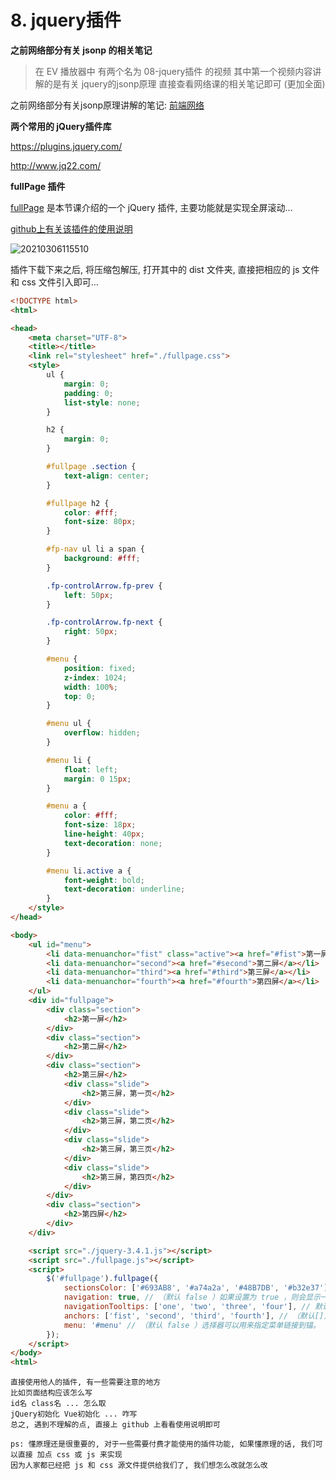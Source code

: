 # 8. jquery插件

**之前网络部分有关 jsonp 的相关笔记**

> 在 EV 播放器中 有两个名为 08-jquery插件 的视频
> 其中第一个视频内容讲解的是有关 jquery的jsonp原理
> 直接查看网络课的相关笔记即可 (更加全面)

之前网络部分有关jsonp原理讲解的笔记: [前端网络](https://github.com/123taojiale/front_end_notes/tree/main/%E5%89%8D%E7%AB%AF%E7%BD%91%E7%BB%9C)

**两个常用的 jQuery插件库**

https://plugins.jquery.com/

http://www.jq22.com/

**fullPage 插件**

[fullPage](https://alvarotrigo.com/fullPage/zh/) 是本节课介绍的一个 jQuery 插件, 主要功能就是实现全屏滚动...

[github上有关该插件的使用说明](https://github.com/alvarotrigo/fullPage.js/tree/master/lang/chinese#fullpagejs)

![20210306115510](https://cdn.jsdelivr.net/gh/123taojiale/dahuyou_picture@main/blogs/20210306115510.png)

插件下载下来之后, 将压缩包解压, 打开其中的 dist 文件夹, 直接把相应的 js 文件 和 css 文件引入即可...

```html
<!DOCTYPE html>
<html>

<head>
	<meta charset="UTF-8">
	<title></title>
	<link rel="stylesheet" href="./fullpage.css">
	<style>
		ul {
			margin: 0;
			padding: 0;
			list-style: none;
		}

		h2 {
			margin: 0;
		}

		#fullpage .section {
			text-align: center;
		}

		#fullpage h2 {
			color: #fff;
			font-size: 80px;
		}

		#fp-nav ul li a span {
			background: #fff;
		}

		.fp-controlArrow.fp-prev {
			left: 50px;
		}

		.fp-controlArrow.fp-next {
			right: 50px;
		}

		#menu {
			position: fixed;
			z-index: 1024;
			width: 100%;
			top: 0;
		}

		#menu ul {
			overflow: hidden;
		}

		#menu li {
			float: left;
			margin: 0 15px;
		}

		#menu a {
			color: #fff;
			font-size: 18px;
			line-height: 40px;
			text-decoration: none;
		}

		#menu li.active a {
			font-weight: bold;
			text-decoration: underline;
		}
	</style>
</head>

<body>
	<ul id="menu">
		<li data-menuanchor="fist" class="active"><a href="#fist">第一屏</a></li>
		<li data-menuanchor="second"><a href="#second">第二屏</a></li>
		<li data-menuanchor="third"><a href="#third">第三屏</a></li>
		<li data-menuanchor="fourth"><a href="#fourth">第四屏</a></li>
	</ul>
	<div id="fullpage">
		<div class="section">
			<h2>第一屏</h2>
		</div>
		<div class="section">
			<h2>第二屏</h2>
		</div>
		<div class="section">
			<h2>第三屏</h2>
			<div class="slide">
				<h2>第三屏，第一页</h2>
			</div>
			<div class="slide">
				<h2>第三屏，第二页</h2>
			</div>
			<div class="slide">
				<h2>第三屏，第三页</h2>
			</div>
			<div class="slide">
				<h2>第三屏，第四页</h2>
			</div>
		</div>
		<div class="section">
			<h2>第四屏</h2>
		</div>
	</div>

	<script src="./jquery-3.4.1.js"></script>
	<script src="./fullpage.js"></script>
	<script>
		$('#fullpage').fullpage({
			sectionsColor: ['#693AB8', '#a74a2a', '#48B7DB', '#b32e37'], // （默认 none ）为每个 section 定义 CSS background-color 属性。
			navigation: true, // （默认 false ）如果设置为 true ，则会显示一个由小圆圈组成的导航栏。
			navigationTooltips: ['one', 'two', 'three', 'four'], // 默认为[]）定义要使用导航圈(侧边)的提示。
			anchors: ['fist', 'second', 'third', 'fourth'], // （默认[]）定义要在每个 section 的 URL 上显示的锚链接（#example）。
			menu: '#menu' // （默认 false ）选择器可以用来指定菜单链接到锚。 (实现点击上面的菜单 也能切换页面)
		});
	</script>
</body>
<html>
```

```
直接使用他人的插件, 有一些需要注意的地方
比如页面结构应该怎么写
id名 class名 ... 怎么取
jQuery初始化 Vue初始化 ... 咋写
总之, 遇到不理解的点, 直接上 github 上看看使用说明即可

ps: 懂原理还是很重要的, 对于一些需要付费才能使用的插件功能, 如果懂原理的话, 我们可以直接 加点 css 或 js 来实现
因为人家都已经把 js 和 css 源文件提供给我们了, 我们想怎么改就怎么改
```